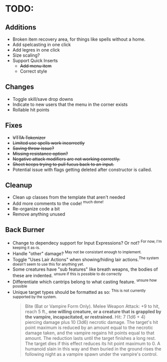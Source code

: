 # TODO:

## Additions
- Broken item recovery area, for things like spells without a home.
- Add spelcasting in one click
- Add legres in one click
- Size scaling?
- Support Quick Inserts
  - ~~Add menu item~~
  - Correct style
  
## Changes
- Toggle skill/save drop downs
- Indicate to new users that the menu in the corner exists
- Rollable hit points
  
## Fixes
- ~~VTTA Tokenizer~~
- ~~Limited use spells work incorrectly~~
- ~~Saving throw issue?~~
- ~~Missing resistance option?~~
- ~~Negative attack modifiers are not working correctly.~~
- ~~Sheet keeps trying to pull fucus back to an input.~~
- Potential issue with flags getting deleted after constructor is called.

## Cleanup
- Clean up classes from the template that aren't needed
- Add more comments to the code! <sup>much done!</sup>
- Re-organize code a bit
- Remove anything unused

## Back Burner
- Change to dependecy support for Input Expressions? Or not? <sup>For now, I'm keeping it as-is.</sup>
- Handle "other" damage? <sup>May not be consistant enough to implement.</sup>
- Toggle "Uses Lair Actions" when showing/hiding lair actions.<sup>The system doesn't seem to use this for anything yet.</sup>
- Some creatures have "sub features" like breath weapns, the bodies of these are indented. <sup>unsure if this is possible to do correctly</sup>
- Differentiate which cantrips belong to what casting feature. <sup>unsure how possible</sup>
- Unique target types should be formatted as so: <sup>This is not currently supported by the system.</sup>
	> Bite (Bat or Vampire Form Only). Melee Weapon Attack: +9 to hit, reach 5 ft., **one willing creature, or a creature that is grappled by the vampire, incapacitated, or restrained.** Hit: 7 (1d6 + 4) piercing damage plus 10 (3d6) necrotic damage. The target's hit point maximum is reduced by an amount equal to the necrotic damage taken, and the vampire regains hit points equal to that amount. The reduction lasts until the target finishes a long rest. The target dies if this effect reduces its hit point maximum to 0. A humanoid slain in this way and then buried in the ground rises the following night as a vampire spawn under the vampire's control.
